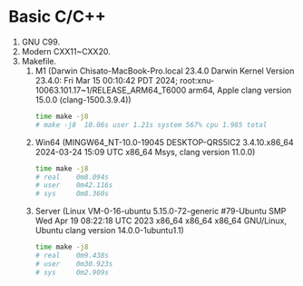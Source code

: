 # Basic C/C++
1. GNU C99.
2. Modern CXX11~CXX20.
3. Makefile.
   1. M1 (Darwin Chisato-MacBook-Pro.local 23.4.0 Darwin Kernel Version 23.4.0: Fri Mar 15 00:10:42 PDT 2024; root:xnu-10063.101.17~1/RELEASE_ARM64_T6000 arm64, Apple clang version 15.0.0 (clang-1500.3.9.4))
      ```bash
      time make -j8
      # make -j8  10.06s user 1.21s system 567% cpu 1.985 total
      ```
   2. Win64 (MINGW64_NT-10.0-19045 DESKTOP-QRS5IC2 3.4.10.x86_64 2024-03-24 15:09 UTC x86_64 Msys, clang version 11.0.0)
      ```bash
      time make -j8
      # real    0m8.094s
      # user    0m42.116s
      # sys     0m8.360s
      ```
   3. Server (Linux VM-0-16-ubuntu 5.15.0-72-generic #79-Ubuntu SMP Wed Apr 19 08:22:18 UTC 2023     x86_64 x86_64 x86_64 GNU/Linux, Ubuntu clang version 14.0.0-1ubuntu1.1)
      ```bash
      time make -j8
      # real    0m9.438s
      # user    0m30.923s
      # sys     0m2.909s
      ```